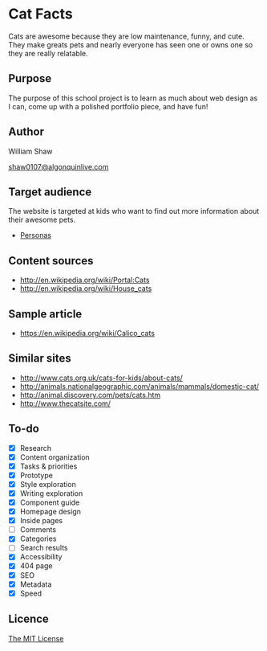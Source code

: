 # Cat Facts

Cats are awesome because they are low maintenance, funny, and cute. They make greats pets and nearly everyone has seen one or owns one so they are really relatable.

## Purpose

The purpose of this school project is to learn as much about web design as I can, come up with a polished portfolio piece, and have fun!

## Author

William Shaw

[shaw0107@algonquinlive.com](mailto:shaw0107@algonquinlive.com)

## Target audience

The website is targeted at kids who want to find out more information about their awesome pets.

- [Personas](Personas.md)

## Content sources

- <http://en.wikipedia.org/wiki/Portal:Cats>
- <http://en.wikipedia.org/wiki/House_cats>

## Sample article

- <https://en.wikipedia.org/wiki/Calico_cats>

## Similar sites

- <http://www.cats.org.uk/cats-for-kids/about-cats/>
- <http://animals.nationalgeographic.com/animals/mammals/domestic-cat/>
- <http://animal.discovery.com/pets/cats.htm>
- <http://www.thecatsite.com/>

## To-do

- [x] Research
- [x] Content organization
- [x] Tasks & priorities
- [x] Prototype
- [x] Style exploration
- [x] Writing exploration
- [x] Component guide
- [x] Homepage design
- [x] Inside pages
- [ ] Comments
- [x] Categories
- [ ] Search results
- [x] Accessibility
- [x] 404 page
- [x] SEO
- [x] Metadata
- [x] Speed

## Licence

[The MIT License](LICENSE)
